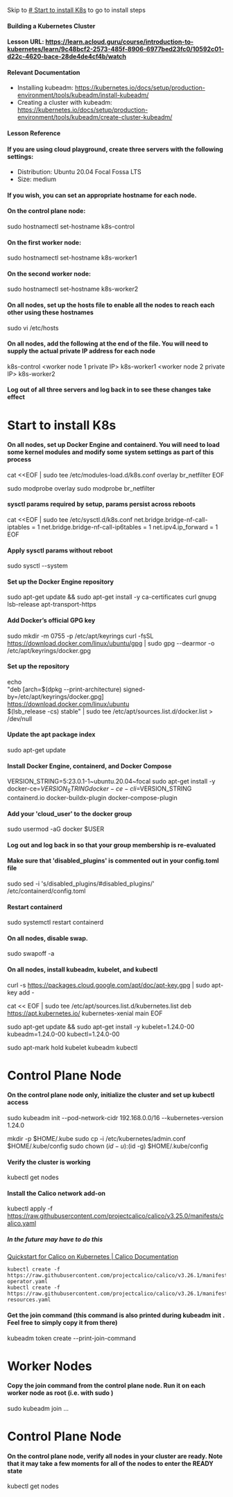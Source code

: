 Skip to [# Start to install K8s](#start-to-install-k8s) to go to install steps

#### Building a Kubernetes Cluster
#### Lesson URL: https://learn.acloud.guru/course/introduction-to-kubernetes/learn/9c48bcf2-2573-485f-8906-6977bed23fc0/10592c01-d22c-4620-bace-28de4de4cf4b/watch

#### Relevant Documentation

- Installing kubeadm: https://kubernetes.io/docs/setup/production-environment/tools/kubeadm/install-kubeadm/
- Creating a cluster with kubeadm: https://kubernetes.io/docs/setup/production-environment/tools/kubeadm/create-cluster-kubeadm/

#### Lesson Reference

#### If you are using cloud playground, create three servers with the following settings:

- Distribution: Ubuntu 20.04 Focal Fossa LTS
- Size: medium

#### If you wish, you can set an appropriate hostname for each node.

#### On the control plane node:

sudo hostnamectl set-hostname k8s-control

#### On the first worker node:

sudo hostnamectl set-hostname k8s-worker1

#### On the second worker node:

sudo hostnamectl set-hostname k8s-worker2

#### On all nodes, set up the hosts file to enable all the nodes to reach each other using these hostnames

sudo vi /etc/hosts

#### On all nodes, add the following at the end of the file. You will need to supply the actual private IP address for each node

<control plane node private IP> k8s-control
<worker node 1 private IP> k8s-worker1
<worker node 2 private IP> k8s-worker2

#### Log out of all three servers and log back in to see these changes take effect

# Start to install K8s
#### On all nodes, set up Docker Engine and containerd. You will need to load some kernel modules and modify some system settings as part of this process

cat <<EOF | sudo tee /etc/modules-load.d/k8s.conf
overlay
br_netfilter
EOF

sudo modprobe overlay
sudo modprobe br_netfilter

#### sysctl params required by setup, params persist across reboots

cat <<EOF | sudo tee /etc/sysctl.d/k8s.conf
net.bridge.bridge-nf-call-iptables  = 1
net.bridge.bridge-nf-call-ip6tables = 1
net.ipv4.ip_forward                 = 1
EOF

#### Apply sysctl params without reboot

sudo sysctl --system

#### Set up the Docker Engine repository

sudo apt-get update && sudo apt-get install -y ca-certificates curl gnupg lsb-release apt-transport-https

#### Add Docker’s official GPG key

sudo mkdir -m 0755 -p /etc/apt/keyrings
curl -fsSL https://download.docker.com/linux/ubuntu/gpg | sudo gpg --dearmor -o /etc/apt/keyrings/docker.gpg

#### Set up the repository

echo \
"deb [arch=$(dpkg --print-architecture) signed-by=/etc/apt/keyrings/docker.gpg] https://download.docker.com/linux/ubuntu \
$(lsb_release -cs) stable" | sudo tee /etc/apt/sources.list.d/docker.list > /dev/null

#### Update the apt package index

sudo apt-get update

#### Install Docker Engine, containerd, and Docker Compose

VERSION_STRING=5:23.0.1-1~ubuntu.20.04~focal
sudo apt-get install -y docker-ce=$VERSION_STRING docker-ce-cli=$VERSION_STRING containerd.io docker-buildx-plugin docker-compose-plugin

#### Add your 'cloud_user' to the docker group

sudo usermod -aG docker $USER

#### Log out and log back in so that your group membership is re-evaluated

#### Make sure that 'disabled_plugins' is commented out in your config.toml file

sudo sed -i 's/disabled_plugins/#disabled_plugins/' /etc/containerd/config.toml

#### Restart containerd

sudo systemctl restart containerd

#### On all nodes, disable swap.

sudo swapoff -a

#### On all nodes, install kubeadm, kubelet, and kubectl

curl -s https://packages.cloud.google.com/apt/doc/apt-key.gpg | sudo apt-key add -

cat << EOF | sudo tee /etc/apt/sources.list.d/kubernetes.list
deb https://apt.kubernetes.io/ kubernetes-xenial main
EOF

sudo apt-get update && sudo apt-get install -y kubelet=1.24.0-00 kubeadm=1.24.0-00 kubectl=1.24.0-00

sudo apt-mark hold kubelet kubeadm kubectl

# Control Plane Node
#### On the control plane node only, initialize the cluster and set up kubectl access

sudo kubeadm init --pod-network-cidr 192.168.0.0/16 --kubernetes-version 1.24.0

mkdir -p $HOME/.kube
sudo cp -i /etc/kubernetes/admin.conf $HOME/.kube/config
sudo chown $(id -u):$(id -g) $HOME/.kube/config

#### Verify the cluster is working

kubectl get nodes

#### Install the Calico network add-on

kubectl apply -f https://raw.githubusercontent.com/projectcalico/calico/v3.25.0/manifests/calico.yaml

##### In the future may have to do this

[Quickstart for Calico on Kubernetes | Calico Documentation](https://docs.tigera.io/calico/latest/getting-started/kubernetes/quickstart#install-calico)

```
kubectl create -f https://raw.githubusercontent.com/projectcalico/calico/v3.26.1/manifests/tigera-operator.yaml
kubectl create -f https://raw.githubusercontent.com/projectcalico/calico/v3.26.1/manifests/custom-resources.yaml

```

#### Get the join command (this command is also printed during kubeadm init . Feel free to simply copy it from there)

kubeadm token create --print-join-command

# Worker Nodes
#### Copy the join command from the control plane node. Run it on each worker node as root (i.e. with sudo )

sudo kubeadm join ...

# Control Plane Node
#### On the control plane node, verify all nodes in your cluster are ready. Note that it may take a few moments for all of the nodes to enter the READY state

kubectl get nodes